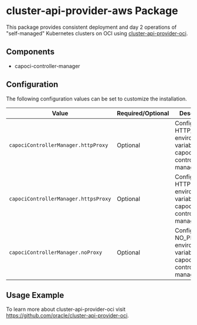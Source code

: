 # cluster-api-provider-aws Package

This package provides consistent deployment and day 2 operations of
"self-managed" Kubernetes clusters on OCI using
[cluster-api-provider-oci](https://github.com/oracle/cluster-api-provider-oci).

## Components

* capoci-controller-manager

## Configuration

The following configuration values can be set to customize the installation.

| Value                                | Required/Optional | Description                                                                  |
|--------------------------------------|-------------------|------------------------------------------------------------------------------|
| `capociControllerManager.httpProxy`  | Optional          | Configures the HTTP_PROXY environment variable on capoci-controller-manager. |
| `capociControllerManager.httpsProxy` | Optional          | Configures the HTTPS_PROXY environment variable on capoci-controller-manager.  |
| `capociControllerManager.noProxy`    | Optional          | Configures the NO_PROXY environment variable on capoci-controller-manager.     |

## Usage Example

To learn more about cluster-api-provider-oci visit
<https://github.com/oracle/cluster-api-provider-oci>.

